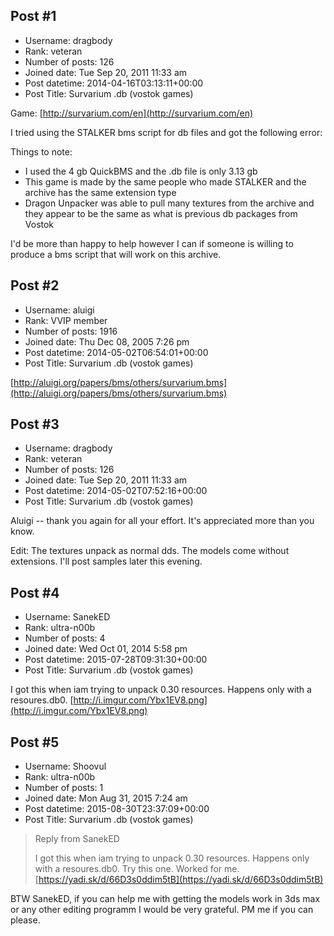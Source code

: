 ## Post #1
- Username: dragbody
- Rank: veteran
- Number of posts: 126
- Joined date: Tue Sep 20, 2011 11:33 am
- Post datetime: 2014-04-16T03:13:11+00:00
- Post Title: Survarium .db (vostok games)

Game: [http://survarium.com/en](http://survarium.com/en)

I tried using the STALKER bms script for db files and got the following error:

[](http://imgbox.com/YqSm4O5P)

Things to note:
- I used the 4 gb QuickBMS and the .db file is only 3.13 gb
- This game is made by the same people who made STALKER and the archive has the same extension type
- Dragon Unpacker was able to pull many textures from the archive and they appear to be the same as what is previous db packages from Vostok

I'd be more than happy to help however I can if someone is willing to produce a bms script that will work on this archive.
## Post #2
- Username: aluigi
- Rank: VVIP member
- Number of posts: 1916
- Joined date: Thu Dec 08, 2005 7:26 pm
- Post datetime: 2014-05-02T06:54:01+00:00
- Post Title: Survarium .db (vostok games)

[http://aluigi.org/papers/bms/others/survarium.bms](http://aluigi.org/papers/bms/others/survarium.bms)
## Post #3
- Username: dragbody
- Rank: veteran
- Number of posts: 126
- Joined date: Tue Sep 20, 2011 11:33 am
- Post datetime: 2014-05-02T07:52:16+00:00
- Post Title: Survarium .db (vostok games)

Aluigi -- thank you again for all your effort. It's appreciated more than you know.

Edit: The textures unpack as normal dds. The models come without extensions. I'll post samples later this evening.
## Post #4
- Username: SanekED
- Rank: ultra-n00b
- Number of posts: 4
- Joined date: Wed Oct 01, 2014 5:58 pm
- Post datetime: 2015-07-28T09:31:30+00:00
- Post Title: Survarium .db (vostok games)

I got this when iam trying to unpack 0.30 resources. Happens only with a resoures.db0.
[http://i.imgur.com/Ybx1EV8.png](http://i.imgur.com/Ybx1EV8.png)
## Post #5
- Username: Shoovul
- Rank: ultra-n00b
- Number of posts: 1
- Joined date: Mon Aug 31, 2015 7:24 am
- Post datetime: 2015-08-30T23:37:09+00:00
- Post Title: Survarium .db (vostok games)

> Reply from SanekED
>
> I got this when iam trying to unpack 0.30 resources. Happens only with a resoures.db0.
Try this one. Worked for me.
[https://yadi.sk/d/66D3s0ddim5tB](https://yadi.sk/d/66D3s0ddim5tB)

BTW SanekED, if you can help me with getting the models work in 3ds max or any other editing programm I would be very grateful. PM me if you can please.
